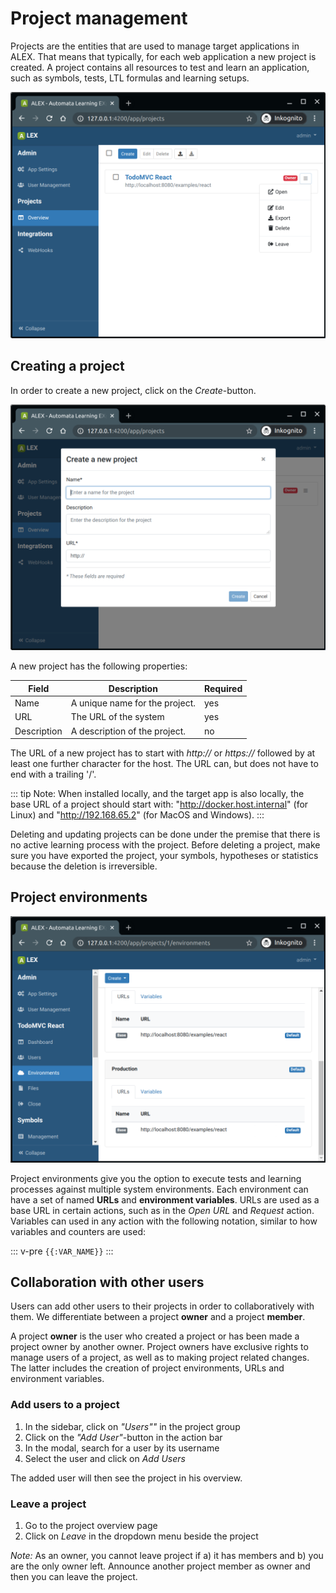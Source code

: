 # Project management

Projects are the entities that are used to manage target applications in ALEX. 
That means that typically, for each web application a new project is created.
A project contains all resources to test and learn an application, such as symbols, tests, LTL formulas and learning setups.

![List](./assets/project-list.png)


## Creating a project

In order to create a new project, click on the *Create*-button.

![Create](./assets/create-project.png)
 
A new project has the following properties:

| Field       | Description                                                                            | Required |
|-------------|----------------------------------------------------------------------------------------|----------|
| Name        | A unique name for the  project.                                                        | yes      |
| URL         | The URL of the system                                                                  | yes      |
| Description | A description of the  project.                                                         | no       |

The URL of a new project has to start with *http://* or *https://* followed by at least one further character for the host. 
The URL can, but does not have to end with a trailing '/'.

::: tip
Note: When installed locally, and the target app is also locally, the base URL of a project should start with: "http://docker.host.internal" (for Linux) and "http://192.168.65.2" (for MacOS and Windows).
:::

Deleting and updating projects can be done under the premise that there is no active learning process with the project.
Before deleting a project, make sure you have exported the project, your symbols, hypotheses or statistics because the deletion is irreversible.


## Project environments

![Create](./assets/environments.png)

Project environments give you the option to execute tests and learning processes against multiple system environments.
Each environment can have a set of named **URLs** and **environment variables**.
URLs are used as a base URL in certain actions, such as in the *Open URL* and *Request* action.
Variables can used in any action with the following notation, similar to how variables and counters are used: 

::: v-pre
`{{:VAR_NAME}}`
:::


## Collaboration with other users

Users can add other users to their projects in order to collaboratively with them.
We differentiate between a project **owner** and a project **member**.

A project **owner** is the user who created a project or has been made a project owner by another owner.
Project owners have exclusive rights to manage users of a project, as well as to making project related changes.
The latter includes the creation of project environments, URLs and environment variables.

### Add users to a project

1. In the sidebar, click on *"Users""* in the project group
2. Click on the *"Add User"*-button in the action bar
3. In the modal, search for a user by its username
4. Select the user and click on *Add Users* 

The added user will then see the project in his overview.

### Leave a project

1. Go to the project overview page
2. Click on *Leave* in the dropdown menu beside the project

*Note:* As an owner, you cannot leave project if a) it has members and b) you are the only owner left.
Announce another project member as owner and then you can leave the project.
